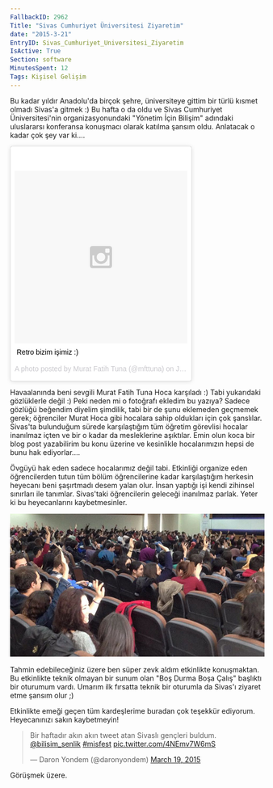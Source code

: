 ```yaml
---
FallbackID: 2962
Title: "Sivas Cumhuriyet Üniversitesi Ziyaretim"
date: "2015-3-21"
EntryID: Sivas_Cumhuriyet_Universitesi_Ziyaretim
IsActive: True
Section: software
MinutesSpent: 12
Tags: Kişisel Gelişim
---
```

Bu kadar yıldır Anadolu'da birçok şehre, üniversiteye gittim bir türlü kısmet olmadı Sivas'a gitmek :) Bu hafta o da oldu ve Sivas Cumhuriyet Üniversitesi'nin organizasyonundaki "Yönetim İçin Bilişim" adındaki uluslararsı konferansa konuşmacı olarak katılma şansım oldu. Anlatacak o kadar çok şey var ki....

<blockquote class="instagram-media" data-instgrm-captioned data-instgrm-version="4" style=" background:#FFF; border:0; border-radius:3px; box-shadow:0 0 1px 0 rgba(0,0,0,0.5),0 1px 10px 0 rgba(0,0,0,0.15); margin: 1px; max-width:358px; padding:0; width:99.375%; width:-webkit-calc(100% - 2px); width:calc(100% - 2px);"><div style="padding:8px;"> <div style=" background:#F8F8F8; line-height:0; margin-top:40px; padding:50% 0; text-align:center; width:100%;"> <div style=" background:url(data:image/png;base64,iVBORw0KGgoAAAANSUhEUgAAACwAAAAsCAMAAAApWqozAAAAGFBMVEUiIiI9PT0eHh4gIB4hIBkcHBwcHBwcHBydr+JQAAAACHRSTlMABA4YHyQsM5jtaMwAAADfSURBVDjL7ZVBEgMhCAQBAf//42xcNbpAqakcM0ftUmFAAIBE81IqBJdS3lS6zs3bIpB9WED3YYXFPmHRfT8sgyrCP1x8uEUxLMzNWElFOYCV6mHWWwMzdPEKHlhLw7NWJqkHc4uIZphavDzA2JPzUDsBZziNae2S6owH8xPmX8G7zzgKEOPUoYHvGz1TBCxMkd3kwNVbU0gKHkx+iZILf77IofhrY1nYFnB/lQPb79drWOyJVa/DAvg9B/rLB4cC+Nqgdz/TvBbBnr6GBReqn/nRmDgaQEej7WhonozjF+Y2I/fZou/qAAAAAElFTkSuQmCC); display:block; height:44px; margin:0 auto -44px; position:relative; top:-22px; width:44px;"></div></div> <p style=" margin:8px 0 0 0; padding:0 4px;"> <a href="https://instagram.com/p/xuMdwXS1Nv/" style=" color:#000; font-family:Arial,sans-serif; font-size:14px; font-style:normal; font-weight:normal; line-height:17px; text-decoration:none; word-wrap:break-word;" target="_top">Retro bizim işimiz :)</a></p> <p style=" color:#c9c8cd; font-family:Arial,sans-serif; font-size:14px; line-height:17px; margin-bottom:0; margin-top:8px; overflow:hidden; padding:8px 0 7px; text-align:center; text-overflow:ellipsis; white-space:nowrap;">A photo posted by Murat Fatih Tuna (@mfttuna) on <time style=" font-family:Arial,sans-serif; font-size:14px; line-height:17px;" datetime="2015-01-11T17:19:19+00:00">Jan 11, 2015 at 9:19am PST</time></p></div></blockquote>
<script async defer src="//platform.instagram.com/en_US/embeds.js"></script>

Havaalanında beni sevgili Murat Fatih Tuna Hoca karşıladı :) Tabi yukarıdaki gözlüklerle değil :) Peki neden mi o fotoğrafı ekledim bu yazıya? Sadece gözlüğü beğendim diyelim şimdilik, tabi bir de şunu eklemeden geçmemek gerek; öğrenciler Murat Hoca gibi hocalara sahip oldukları için çok şanslılar. Sivas'ta bulunduğum sürede karşılaştığım tüm öğretim görevlisi hocalar inanılmaz içten ve bir o kadar da mesleklerine aşıktılar. Emin olun koca bir blog post yazabilirim bu konu üzerine ve kesinlikle hocalarımızın hepsi de bunu hak ediyorlar....

Övgüyü hak eden sadece hocalarımız değil tabi. Etkinliği organize eden öğrencilerden tutun tüm bölüm öğrencilerine kadar karşılaştığım herkesin heyecanı beni şaşırtmadı desem yalan olur. İnsan yaptığı işi kendi zihinsel sınırları ile tanımlar. Sivas'taki öğrencilerin geleceği inanılmaz parlak. Yeter ki bu heyecanlarını kaybetmesinler. 

![Sivas, Cumhuriyet Üniversitesi](media/Sivas_Cumhuriyet_Universitesi_Ziyaretim/sivas.jpg)

Tahmin edebileceğiniz üzere ben süper zevk aldım etkinlikte konuşmaktan. Bu etkinlikte teknik olmayan bir sunum olan "Boş Durma Boşa Çalış" başlıktı bir oturumum vardı. Umarım ilk fırsatta teknik bir oturumla da Sivas'ı ziyaret etme şansım olur ;) 

Etkinlikte emeği geçen tüm kardeşlerime buradan çok teşekkür ediyorum. Heyecanınızı sakın kaybetmeyin!

<blockquote class="twitter-tweet" lang="en"><p>Bir haftadır akın akın tweet atan Sivaslı gençleri buldum. <a href="https://twitter.com/bilisim_senlik">@bilisim_senlik</a> <a href="https://twitter.com/hashtag/misfest?src=hash">#misfest</a> <a href="http://t.co/4NEmv7W6mS">pic.twitter.com/4NEmv7W6mS</a></p>&mdash; Daron Yondem (@daronyondem) <a href="https://twitter.com/daronyondem/status/578486937616527360">March 19, 2015</a></blockquote>
<script async src="//platform.twitter.com/widgets.js" charset="utf-8"></script>

Görüşmek üzere.
